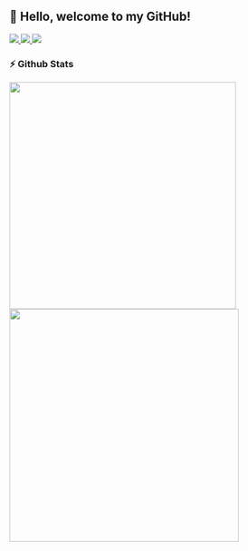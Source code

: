 <!--
### Hi there 👋
**javeriatabassum145/javeriatabassum145** is a ✨ _special_ ✨ repository because its `README.md` (this file) appears on your GitHub profile.

Here are some ideas to get you started:

- 🔭 I’m currently working on ...
- 🌱 I’m currently learning ...
- 👯 I’m looking to collaborate on ...
- 🤔 I’m looking for help with ...
- 💬 Ask me about ...
- 📫 How to reach me: ...
- 😄 Pronouns: ...
- ⚡ Fun fact: ...
-->


## 👋 Hello, welcome to my GitHub!

<a href="https://medium.com/@javeriatabassum514" target="_blank">
    <img src="https://img.shields.io/badge/MEDIUM-12100E?logo=medium&color=black&logoColor=white" />
</a>
<a href="https://www.linkedin.com/in/javeria-tabassum-176204194/" target="_blank">
    <img src="https://img.shields.io/badge/LINKEDIN-12100E?logo=linkedin&color=blue&logoColor=white" />
</a>
<a href="http://portfolio.javeriatabassum.live/" target="_blank">
    <img src="https://img.shields.io/badge/WEBSITE-12100E?logo=html5&color=fe6e95&logoColor=white" />
</a>


### ⚡️ Github Stats
<p>
  <img width="400px" height="400px" src="https://github-readme-stats.vercel.app/api?username=javeriatabassum145&show_icons=true&theme=nightowl&hide_border=true&bg_color=1F222E" />
  <img width="405px" height= "410px" src="https://github-readme-streak-stats.herokuapp.com?user=javeriatabassum145&theme=nightowl&hide_border=true&fire=C77800&ring=DD910B&background=1F222E" />
</p>




